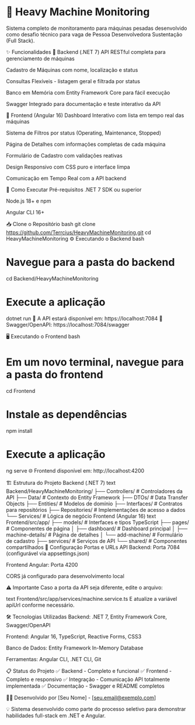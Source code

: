 # 🚜 Heavy Machine Monitoring
Sistema completo de monitoramento para máquinas pesadas desenvolvido como desafio técnico para vaga de Pessoa Desenvolvedora Sustentação (Full Stack).

✨ Funcionalidades
🔧 Backend (.NET 7)
API RESTful completa para gerenciamento de máquinas

Cadastro de Máquinas com nome, localização e status

Consultas Flexíveis - listagem geral e filtrada por status

Banco em Memória com Entity Framework Core para fácil execução

Swagger Integrado para documentação e teste interativo da API

🎨 Frontend (Angular 16)
Dashboard Interativo com lista em tempo real das máquinas

Sistema de Filtros por status (Operating, Maintenance, Stopped)

Página de Detalhes com informações completas de cada máquina

Formulário de Cadastro com validações reativas

Design Responsivo com CSS puro e interface limpa

Comunicação em Tempo Real com a API backend

🚀 Como Executar
Pré-requisitos
.NET 7 SDK ou superior

Node.js 18+ e npm

Angular CLI 16+

📥 Clone o Repositório
bash
git clone https://github.com/Terrcius/HeavyMachineMonitoring.git
cd HeavyMachineMonitoring
⚙️ Executando o Backend
bash
# Navegue para a pasta do backend
cd Backend/HeavyMachineMonitoring

# Execute a aplicação
dotnet run
📌 A API estará disponível em: https://localhost:7084
📖 Swagger/OpenAPI: https://localhost:7084/swagger

🖥️ Executando o Frontend
bash
# Em um novo terminal, navegue para a pasta do frontend
cd Frontend

# Instale as dependências
npm install

# Execute a aplicação
ng serve
🌐 Frontend disponível em: http://localhost:4200

🏗️ Estrutura do Projeto
Backend (.NET 7)
text
Backend/HeavyMachineMonitoring/
├── Controllers/          # Controladores da API
├── Data/                 # Contexto do Entity Framework
├── DTOs/                 # Data Transfer Objects
├── Entities/             # Modelos de domínio
├── Interfaces/           # Contratos para repositórios
├── Repositories/         # Implementações de acesso a dados
└── Services/             # Lógica de negócio
Frontend (Angular 16)
text
Frontend/src/app/
├── models/               # Interfaces e tipos TypeScript
├── pages/                # Componentes de página
│   ├── dashboard/        # Dashboard principal
│   ├── machine-details/  # Página de detalhes
│   └── add-machine/      # Formulário de cadastro
├── services/             # Serviços de API
└── shared/               # Componentes compartilhados
🔧 Configuração
Portas e URLs
API Backend: Porta 7084 (configurável via appsettings.json)

Frontend Angular: Porta 4200

CORS já configurado para desenvolvimento local

⚠️ Importante
Caso a porta da API seja diferente, edite o arquivo:

text
Frontend/src/app/services/machine.service.ts
E atualize a variável apiUrl conforme necessário.

🛠️ Tecnologias Utilizadas
Backend: .NET 7, Entity Framework Core, Swagger/OpenAPI

Frontend: Angular 16, TypeScript, Reactive Forms, CSS3

Banco de Dados: Entity Framework In-Memory Database

Ferramentas: Angular CLI, .NET CLI, Git

📋 Status do Projeto
✅ Backend - Completo e funcional
✅ Frontend - Completo e responsivo
✅ Integração - Comunicação API totalmente implementada
✅ Documentação - Swagger e README completos

👨‍💻 Desenvolvido por
[Seu Nome] - [seu.email@exemplo.com]

💡 Sistema desenvolvido como parte do processo seletivo para demonstrar habilidades full-stack em .NET e Angular.
